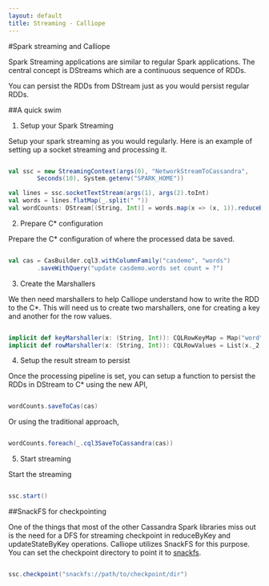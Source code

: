 ```yaml
---
layout: default
title: Streaming - Calliope
---
```

#Spark streaming and Calliope

Spark Streaming applications are similar to regular Spark applications. The central concept is DStreams which are a continuous sequence of RDDs.

You can persist the RDDs from DStream just as you would persist regular RDDs.

##A quick swim

1. Setup your Spark Streaming

Setup your spark streaming as you would regularly. Here is an example of setting up a socket streaming and processing it.

```scala

val ssc = new StreamingContext(args(0), "NetworkStreamToCassandra", 
        Seconds(10), System.getenv("SPARK_HOME"))

val lines = ssc.socketTextStream(args(1), args(2).toInt)
val words = lines.flatMap(_.split(" "))
val wordCounts: DStream[(String, Int)] = words.map(x => (x, 1)).reduceByKey(_ + _)

```

2. Prepare C* configuration

Prepare the C* configuration of where the processed data be saved.

```scala

val cas = CasBuilder.cql3.withColumnFamily("casdemo", "words")
        .saveWithQuery("update casdemo.words set count = ?")

```

3. Create the Marshallers

We then need marshallers to help Calliope understand how to write the RDD to the C*. This will need us to create two marshallers, one for creating a key and another for the row values.

```scala

implicit def keyMarshaller(x: (String, Int)): CQLRowKeyMap = Map("word" -> x._1)
implicit def rowMarshaller(x: (String, Int)): CQLRowValues = List(x._2)

```

4. Setup the result stream to persist

Once the processing pipeline is set, you can setup a function to persist the RDDs in DStream to C* using the new API,

```scala

wordCounts.saveToCas(cas)

```

Or using the traditional approach,

```scala

wordCounts.foreach(_.cql3SaveToCassandra(cas))

```

5. Start streaming

Start the streaming

```scala

ssc.start()

```

##SnackFS  for checkpointing

One of the things that most of the other Cassandra Spark libraries miss out is the need for a DFS for streaming checkpoint in reduceByKey and updateStateByKey operations. Calliope utilizes SnackFS for this purpose. You can set the checkpoint directory to point it to [snackfs](snackfs.html).

```scala

ssc.checkpoint("snackfs://path/to/checkpoint/dir")

```


